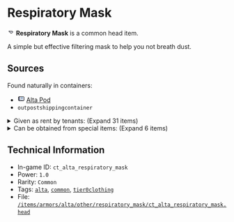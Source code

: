 # Respiratory Mask

<img src="https://raw.githubusercontent.com/Ceterai/Enternia/main/items/armors/alta/other/respiratory_mask/icon.png" alt="Respiratory Mask icon" loading="lazy" height=16px width="auto" /> **Respiratory Mask** is a common head item.

A simple but effective filtering mask to help you not breath dust.

## Sources

Found naturally in containers:

- <img src="https://raw.githubusercontent.com/Ceterai/Enternia/main/objects/alta/city/pod/icon.png" alt="Alta Pod icon" loading="lazy" height=16px width="auto" /> [Alta Pod](https://ceterai.github.io/MyEnternia/Wiki/AltaPod)
- `outpostshippingcontainer`

<details markdown="1"><summary>Given as rent by tenants: (Expand 31 items)</summary>

- [Alta Agent](https://ceterai.github.io/MyEnternia/Wiki/AltaAgent)
- [Alta Android](https://ceterai.github.io/MyEnternia/Wiki/AltaAndroid)
- [Alta Bedtimer](https://ceterai.github.io/MyEnternia/Wiki/AltaBedtimer)
- [Imperial Android](https://ceterai.github.io/MyEnternia/Wiki/ImperialAndroid)
- [Alta from a Capital](https://ceterai.github.io/MyEnternia/Wiki/AltafromaCapital)
- [Alta Cargo Agent](https://ceterai.github.io/MyEnternia/Wiki/AltaCargoAgent)
- [Alta Christmas Girl](https://ceterai.github.io/MyEnternia/Wiki/AltaChristmasGirl)
- [Alta Engineer](https://ceterai.github.io/MyEnternia/Wiki/AltaEngineer)
- [Alta Explorer](https://ceterai.github.io/MyEnternia/Wiki/AltaExplorer)
- [Alta Holiday Girl](https://ceterai.github.io/MyEnternia/Wiki/AltaHolidayGirl)
- [Alta Huntress](https://ceterai.github.io/MyEnternia/Wiki/AltaHuntress)
- [Alta Knight](https://ceterai.github.io/MyEnternia/Wiki/AltaKnight)
- [Alta Lab Android](https://ceterai.github.io/MyEnternia/Wiki/AltaLabAndroid)
- [Alta Miner](https://ceterai.github.io/MyEnternia/Wiki/AltaMiner)
- [Alta Pirate](https://ceterai.github.io/MyEnternia/Wiki/AltaPirate)
- [Alta Protectorate Student](https://ceterai.github.io/MyEnternia/Wiki/AltaProtectorateStudent)
- [Alta Resque Worker](https://ceterai.github.io/MyEnternia/Wiki/AltaResqueWorker)
- [Alta Security Android](https://ceterai.github.io/MyEnternia/Wiki/AltaSecurityAndroid)
- [Alta Social Worker](https://ceterai.github.io/MyEnternia/Wiki/AltaSocialWorker)
- [Alta NPC](https://ceterai.github.io/MyEnternia/Wiki/AltaNPC)
- [Alta Traveller](https://ceterai.github.io/MyEnternia/Wiki/AltaTraveller)
- [A.R.C.O. Android](https://ceterai.github.io/MyEnternia/Wiki/A.R.C.O.Android)
- [C.T. Android](https://ceterai.github.io/MyEnternia/Wiki/C.T.Android)
- [Combat Android](https://ceterai.github.io/MyEnternia/Wiki/CombatAndroid)
- [Dreamer Android](https://ceterai.github.io/MyEnternia/Wiki/DreamerAndroid)
- [EDS Android](https://ceterai.github.io/MyEnternia/Wiki/EDSAndroid)
- [Elite Android](https://ceterai.github.io/MyEnternia/Wiki/EliteAndroid)
- [ct_viona_creature_tenant](https://ceterai.github.io/MyEnternia/Wiki/ct-viona-creature-tenant)
- [Warped Merchant](https://ceterai.github.io/MyEnternia/Wiki/WarpedMerchant)
- [ct_yaara_keeper_tenant](https://ceterai.github.io/MyEnternia/Wiki/ct-yaara-keeper-tenant)
- [Yaara Merchant](https://ceterai.github.io/MyEnternia/Wiki/YaaraMerchant)

</details>

<details markdown="1"><summary>Can be obtained from special items: (Expand 6 items)</summary>

- <img src="https://raw.githubusercontent.com/Ceterai/Enternia/main/items/active/alta/loot/tier0.png" alt="Tier 0 Pad icon" loading="lazy" height=16px width="auto" /> [Tier 0 Pad](https://ceterai.github.io/MyEnternia/Wiki/Tier0Pad)
- <img src="https://raw.githubusercontent.com/Ceterai/Enternia/main/items/active/alta/loot/tier1.png" alt="Tier 1 Pad icon" loading="lazy" height=16px width="auto" /> [Tier 1 Pad](https://ceterai.github.io/MyEnternia/Wiki/Tier1Pad)
- <img src="https://raw.githubusercontent.com/Ceterai/Enternia/main/items/active/alta/loot/tier2.png" alt="Tier 2 Pad icon" loading="lazy" height=16px width="auto" /> [Tier 2 Pad](https://ceterai.github.io/MyEnternia/Wiki/Tier2Pad)
- <img src="https://raw.githubusercontent.com/Ceterai/Enternia/main/items/active/alta/loot/tier3.png" alt="Tier 3 Pad icon" loading="lazy" height=16px width="auto" /> [Tier 3 Pad](https://ceterai.github.io/MyEnternia/Wiki/Tier3Pad)
- <img src="https://raw.githubusercontent.com/Ceterai/Enternia/main/items/active/alta/loot/tier4.png" alt="Tier 4 Pad icon" loading="lazy" height=16px width="auto" /> [Tier 4 Pad](https://ceterai.github.io/MyEnternia/Wiki/Tier4Pad)
- <img src="https://raw.githubusercontent.com/Ceterai/Enternia/main/items/active/alta/loot/tier5.png" alt="Tier 5 Pad icon" loading="lazy" height=16px width="auto" /> [Tier 5 Pad](https://ceterai.github.io/MyEnternia/Wiki/Tier5Pad)

</details>

## Technical Information

- In-game ID: `ct_alta_respiratory_mask`
- Power: `1.0`
- Rarity: `Common`
- Tags: [`alta`](https://ceterai.github.io/MyEnternia/Wiki/Tags/Alta), [`common`](https://ceterai.github.io/MyEnternia/Wiki/Tags/Common), [`tier0clothing`](https://ceterai.github.io/MyEnternia/Wiki/Tags/Tier0Clothing)
- File: [`/items/armors/alta/other/respiratory_mask/ct_alta_respiratory_mask.head`](https://github.com/Ceterai/Enternia/blob/main/items/armors/alta/other/respiratory_mask/ct_alta_respiratory_mask.head)

